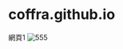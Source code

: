 # coffra.github.io
網頁1
![555](https://github.com/user-attachments/assets/6f823043-5a41-4476-9cc8-d9881399d9d1)
